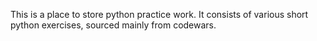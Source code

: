 This is a place to store python practice work. It consists of various short python exercises, sourced mainly from codewars.

